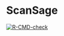 # ScanSage

<!-- badges: start -->
  [![R-CMD-check](https://github.com/Hiiiua/ScanSageR/actions/workflows/R-CMD-check.yaml/badge.svg)](https://github.com/Hiiiua/ScanSageR/actions/workflows/R-CMD-check.yaml)
  <!-- badges: end -->
  

